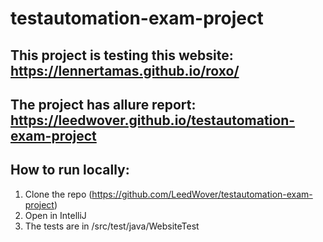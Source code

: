 # testautomation-exam-project

## This project is testing this website: https://lennertamas.github.io/roxo/ 

## The project has allure report: https://leedwover.github.io/testautomation-exam-project


## How to run locally:

  1. Clone the repo (https://github.com/LeedWover/testautomation-exam-project)
  2. Open in IntelliJ
  3. The tests are in /src/test/java/WebsiteTest
  
